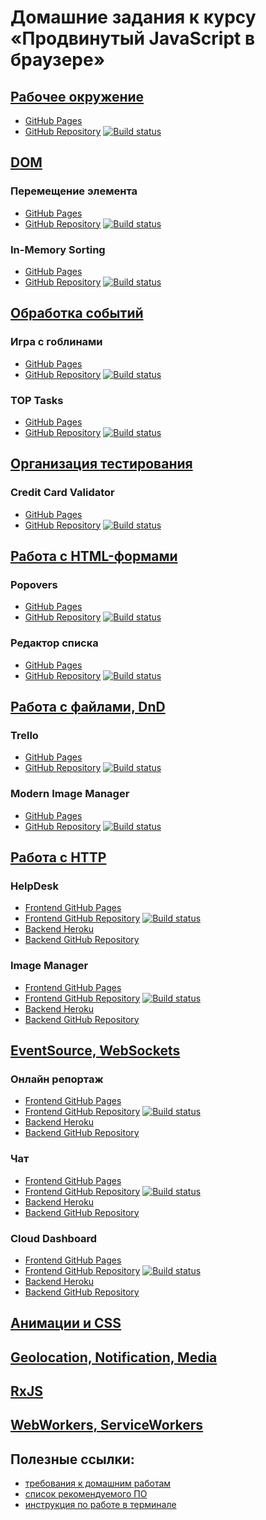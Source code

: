 # Домашние задания к курсу «Продвинутый JavaScript в браузере»

## [Рабочее окружение](env/)
  * [GitHub Pages](https://alex-m18.github.io/ahj-homeworks-env)
  * [GitHub Repository](https://github.com/Alex-m18/ahj-homeworks-env) [![Build status](https://ci.appveyor.com/api/projects/status/tjb99olu4a9jofb7?svg=true)](https://ci.appveyor.com/project/Alex-m18/ahj-homeworks-env)
## [DOM](dom/) 
### Перемещение элемента
  * [GitHub Pages](https://alex-m18.github.io/ahj-homeworks-dom-moving)
  * [GitHub Repository](https://github.com/Alex-m18/ahj-homeworks-dom-moving) [![Build status](https://ci.appveyor.com/api/projects/status/4i96w0ispdb2h37g?svg=true)](https://ci.appveyor.com/project/Alex-m18/ahj-homeworks-dom-moving)
### In-Memory Sorting
  * [GitHub Pages](https://alex-m18.github.io/ahj-homeworks-dom-sorting)
  * [GitHub Repository](https://github.com/Alex-m18/ahj-homeworks-dom-sorting) [![Build status](https://ci.appveyor.com/api/projects/status/07f1huwk4c5csytm?svg=true)](https://ci.appveyor.com/project/Alex-m18/ahj-homeworks-dom-sorting)
## [Обработка событий](events/)
### Игра с гоблинами
  * [GitHub Pages](https://alex-m18.github.io/ahj-homeworks-events-game)
  * [GitHub Repository](https://github.com/Alex-m18/ahj-homeworks-events-game) [![Build status](https://ci.appveyor.com/api/projects/status/iqa01b4ui0cidonk?svg=true)](https://ci.appveyor.com/project/Alex-m18/ahj-homeworks-events-game)
### TOP Tasks
  * [GitHub Pages](https://alex-m18.github.io/ahj-homeworks-events-tasks)
  * [GitHub Repository](https://github.com/Alex-m18/ahj-homeworks-events-tasks) [![Build status](https://ci.appveyor.com/api/projects/status/dbu916nb6p4gbj4h?svg=true)](https://ci.appveyor.com/project/Alex-m18/ahj-homeworks-events-tasks)
## [Организация тестирования](testing/)
### Credit Card Validator
  * [GitHub Pages](https://alex-m18.github.io/ahj-homeworks-testing)
  * [GitHub Repository](https://github.com/Alex-m18/ahj-homeworks-forms-testing) [![Build status](https://ci.appveyor.com/api/projects/status/4f2ef2id9we4rldo?svg=true)](https://ci.appveyor.com/project/Alex-m18/ahj-homeworks-testing)
## [Работа с HTML-формами](forms/)
### Popovers
  * [GitHub Pages](https://alex-m18.github.io/ahj-homeworks-forms-popovers)
  * [GitHub Repository](https://github.com/Alex-m18/ahj-homeworks-forms-popovers) [![Build status](https://ci.appveyor.com/api/projects/status/ug0ek4trcpfemeo5?svg=true)](https://ci.appveyor.com/project/Alex-m18/ahj-homeworks-forms-popovers)
### Редактор списка 
  * [GitHub Pages](https://alex-m18.github.io/ahj-homeworks-forms-list)
  * [GitHub Repository](https://github.com/Alex-m18/ahj-homeworks-forms-list) [![Build status](https://ci.appveyor.com/api/projects/status/y3adhgp7tmc4s1aw?svg=true)](https://ci.appveyor.com/project/Alex-m18/ahj-homeworks-forms-list)
## [Работа с файлами, DnD](dnd/)
### Trello
  * [GitHub Pages](https://alex-m18.github.io/ahj-homeworks-dnd-trello)
  * [GitHub Repository](https://github.com/Alex-m18/ahj-homeworks-dnd-trello) [![Build status](https://ci.appveyor.com/api/projects/status/gph6grcrxw9bt85l?svg=true)](https://ci.appveyor.com/project/Alex-m18/ahj-homeworks-dnd-trello)
### Modern Image Manager
  * [GitHub Pages](https://alex-m18.github.io/ahj-homeworks-dnd-mim)
  * [GitHub Repository](https://github.com/Alex-m18/ahj-homeworks-dnd-mim) [![Build status](https://ci.appveyor.com/api/projects/status/kfm3dbgu75t4jrg8?svg=true)](https://ci.appveyor.com/project/Alex-m18/ahj-homeworks-dnd-mim)
## [Работа с HTTP](http/)
### HelpDesk
  * [Frontend GitHub Pages](https://alex-m18.github.io/ahj-homeworks-http-helpdesk)
  * [Frontend GitHub Repository](https://github.com/Alex-m18/ahj-homeworks-http-helpdesk) [![Build status](https://ci.appveyor.com/api/projects/status/duinjny8siigdpme?svg=true)](https://ci.appveyor.com/project/Alex-m18/ahj-homeworks-sse-http-helpdesk)
  * [Backend Heroku](https://alex-m18-ahj-http.herokuapp.com)
  * [Backend GitHub Repository](https://github.com/Alex-m18/ahj-homeworks-http-helpdesk/tree/backend)
### Image Manager
  * [Frontend GitHub Pages](https://alex-m18.github.io/ahj-homeworks-http-im)
  * [Frontend GitHub Repository](https://github.com/Alex-m18/ahj-homeworks-http-im) [![Build status](https://ci.appveyor.com/api/projects/status/ht8o51212l6jjm0l?svg=true)](https://ci.appveyor.com/project/Alex-m18/ahj-homeworks-http-im)
  * [Backend Heroku](https://alex-m18-ahj-http3.herokuapp.com)
  * [Backend GitHub Repository](https://github.com/Alex-m18/ahj-homeworks-http-im/tree/backend)
## [EventSource, WebSockets](sse-ws/)
### Онлайн репортаж
  * [Frontend GitHub Pages](https://alex-m18.github.io/ahj-homeworks-sse-ws-report)
  * [Frontend GitHub Repository](https://github.com/Alex-m18/ahj-homeworks-sse-ws-report) [![Build status](https://ci.appveyor.com/api/projects/status/l9oc5m5chcvgco3p?svg=true)](https://ci.appveyor.com/project/Alex-m18/ahj-homeworks-sse-ws-report)
  * [Backend Heroku](https://alex-m18-ahj-sse-report.herokuapp.com)
  * [Backend GitHub Repository](https://github.com/Alex-m18/ahj-homeworks-sse-ws-report/tree/backend)
### Чат
  * [Frontend GitHub Pages](https://alex-m18.github.io/ahj-homeworks-sse-ws-chat)
  * [Frontend GitHub Repository](https://github.com/Alex-m18/ahj-homeworks-sse-ws-chat) [![Build status](https://ci.appveyor.com/api/projects/status/k530epj2f7lx8v76?svg=true)](https://ci.appveyor.com/project/Alex-m18/ahj-homeworks-sse-ws-chat)
  * [Backend Heroku](https://alex-m18-ahj-sse-chat.herokuapp.com)
  * [Backend GitHub Repository](https://github.com/Alex-m18/ahj-homeworks-sse-ws-chat/tree/backend)
### Cloud Dashboard
  * [Frontend GitHub Pages](https://alex-m18.github.io/ahj-homeworks-sse-ws-dashboard)
  * [Frontend GitHub Repository](https://github.com/Alex-m18/ahj-homeworks-sse-ws-dashboard) [![Build status](https://ci.appveyor.com/api/projects/status/m82mtcolfxi9p0ml?svg=true)](https://ci.appveyor.com/project/Alex-m18/ahj-homeworks-sse-ws-dashboard)
  * [Backend Heroku](https://alex-m18-ahj-sse-dashboard.herokuapp.com/)
  * [Backend GitHub Repository](https://github.com/Alex-m18/ahj-homeworks-sse-ws-dashboard/tree/backend)
## [Анимации и CSS](anim/)
## [Geolocation, Notification, Media](media/)
## [RxJS](rxjs/)
## [WebWorkers, ServiceWorkers](workers/)

## Полезные ссылки:
* [требования к домашним работам](requirements.md)
* [список рекомендуемого ПО](software.md)
* [инструкция по работе в терминале](terminal.md)
